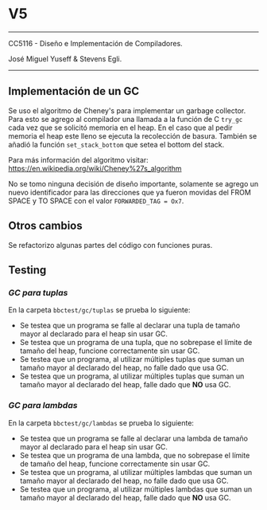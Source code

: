 # V5
---
CC5116 - Diseño e Implementación de Compiladores.

José Miguel Yuseff & Stevens Egli.

---

## Implementación de un GC 

Se uso el algoritmo de Cheney's para implementar un garbage collector. Para esto se agrego al compilador una llamada a la función de C `try_gc` cada vez que se solicitó memoria en el heap. En el caso que al pedir memoria el heap este lleno se ejecuta la recolección de basura. También se añadió la función `set_stack_bottom` que setea el bottom del stack.

Para más información del algoritmo visitar:
https://en.wikipedia.org/wiki/Cheney%27s_algorithm

No se tomo ninguna decisión de diseño importante, solamente se agrego un nuevo identificador para las direcciones que ya fueron movidas del FROM SPACE y TO SPACE con el valor `FORWARDED_TAG = Ox7`.


## Otros cambios

Se refactorizo algunas partes del código con funciones puras.


## Testing

### *GC para tuplas*
En la carpeta `bbctest/gc/tuplas` se prueba lo siguiente:

- Se testea que un programa se falle al declarar una tupla de tamaño mayor al declarado para el heap sin usar GC.
- Se testea que un programa de una tupla, que no sobrepase el límite de tamaño del heap, funcione correctamente sin usar GC. 
- Se testea que un programa, al utilizar múltiples tuplas que suman un tamaño mayor al declarado del heap, no falle dado que usa GC.
- Se testea que un programa, al utilizar múltiples tuplas que suman un tamaño mayor al declarado del heap, falle dado que **NO** usa GC.

### *GC para lambdas*
En la carpeta `bbctest/gc/lambdas` se prueba lo siguiente:

- Se testea que un programa se falle al declarar una lambda de tamaño mayor al declarado para el heap sin usar GC.
- Se testea que un programa de una lambda, que no sobrepase el límite de tamaño del heap, funcione correctamente sin usar GC. 
- Se testea que un programa, al utilizar múltiples lambdas que suman un tamaño mayor al declarado del heap, no falle dado que usa GC.
- Se testea que un programa, al utilizar múltiples lambdas que suman un tamaño mayor al declarado del heap, falle dado que **NO** usa GC.
